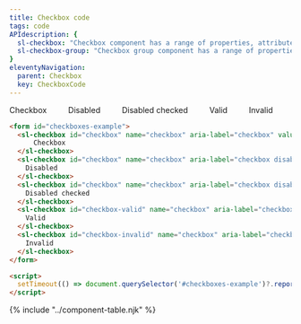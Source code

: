 ```yaml
---
title: Checkbox code
tags: code
APIdescription: {
  sl-checkbox: "Checkbox component has a range of properties, attributes etc. to define the experience in different use cases and it can be used as the replacement of the html checkbox",
  sl-checkbox-group: "Checkbox group component has a range of properties to define the experience in different use cases and it is a kind of wrapper for multiple checkboxes."
}
eleventyNavigation:
  parent: Checkbox
  key: CheckboxCode
---
```


<section>
<style>
  form {
    display: flex;
    gap: 2.4rem;
  }
</style>

<div class="ds-example">

<form id="checkboxes-example">
    <sl-checkbox id="checkbox" name="checkbox" aria-label="checkbox" value="yes">Checkbox</sl-checkbox>
    <sl-checkbox id="checkbox" name="checkbox" aria-label="checkbox disabled" value="yes" disabled>Disabled</sl-checkbox>
    <sl-checkbox id="checkbox" name="checkbox" aria-label="checkbox disabled checked" value="yes" checked disabled>Disabled checked</sl-checkbox>
    <sl-checkbox id="checkbox-valid" name="checkbox" aria-label="checkbox valid" value="yes" valid>Valid</sl-checkbox>
    <sl-checkbox id="checkbox-invalid" name="checkbox" aria-label="checkbox invalid" value="yes" required invalid="true">Invalid</sl-checkbox>
</form>

</div>

<div class="ds-code">

  ```html
  <form id="checkboxes-example">
    <sl-checkbox id="checkbox" name="checkbox" aria-label="checkbox" value="yes">
        Checkbox
    </sl-checkbox>
    <sl-checkbox id="checkbox" name="checkbox" aria-label="checkbox disabled" value="yes" disabled>
      Disabled
    </sl-checkbox>
    <sl-checkbox id="checkbox" name="checkbox" aria-label="checkbox disabled checked" value="yes" checked disabled>
      Disabled checked
    </sl-checkbox>
    <sl-checkbox id="checkbox-valid" name="checkbox" aria-label="checkbox valid" value="yes" valid>
      Valid
    </sl-checkbox>
    <sl-checkbox id="checkbox-invalid" name="checkbox" aria-label="checkbox invalid" value="yes" required invalid="true">
      Invalid
    </sl-checkbox>
  </form>

  <script>
    setTimeout(() => document.querySelector('#checkboxes-example')?.reportValidity(), 100);
  </script>
  ```

</div>

</section>

{% include "../component-table.njk" %}

<script>
  setTimeout(() => document.querySelector('#checkboxes-example')?.reportValidity(), 100);
</script>